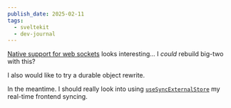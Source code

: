 ```yaml
---
publish_date: 2025-02-11
tags:
  - sveltekit
  - dev-journal
---
```


  
[Native support for web sockets](https://github.com/sveltejs/kit/issues/1491#issuecomment-2645962690) looks interesting... I _could_ rebuild big-two with this?

I also would like to try a durable object rewrite.

In the meantime. I should really look into using [`useSyncExternalStore`](https://react.dev/reference/react/useSyncExternalStore) my real-time frontend syncing.